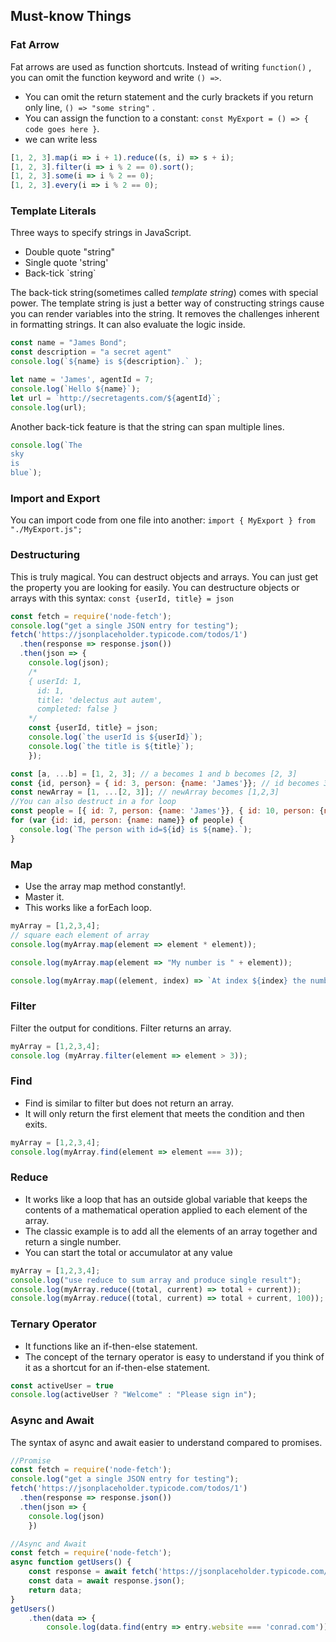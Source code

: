 ## Must-know Things

### Fat Arrow
Fat arrows are used as function shortcuts. Instead of writing `function()` , you can omit the function keyword and write  `() =>`. 
* You can omit the return statement and the curly brackets if you return only line, `() => "some string"` .  
* You can assign the function to a constant: `const MyExport = () => { code goes here }`.
* we can write less
```javascript
[1, 2, 3].map(i => i + 1).reduce((s, i) => s + i);
[1, 2, 3].filter(i => i % 2 == 0).sort();
[1, 2, 3].some(i => i % 2 == 0);
[1, 2, 3].every(i => i % 2 == 0);
```

### Template Literals
Three ways to specify strings in JavaScript.
* Double quote  \"string\" 
* Single quote  \'string\' 
* Back-tick  \`string\`

The back-tick string(sometimes called _template string_) comes with special power. 
The template string is just a better way of constructing strings cause you can render variables into the string.
It removes the challenges inherent in formatting strings. It can also evaluate the logic inside.
```javascript
const name = "James Bond";
const description = "a secret agent"
console.log(`${name} is ${description}.` );

let name = 'James', agentId = 7;
console.log(`Hello ${name}`);
let url = `http://secretagents.com/${agentId}`;
console.log(url);
```

Another back-tick feature is that the string can span multiple lines.
```javascript
console.log(`The
sky
is
blue`);
```

### Import and Export
You can import code from one file into another: `import { MyExport } from "./MyExport.js";`

### Destructuring  
This is truly magical. You can destruct objects and arrays. You can just get the property you are looking for easily.
You can destructure objects or arrays with this syntax: `const {userId, title} = json` 
```javascript
const fetch = require('node-fetch');
console.log("get a single JSON entry for testing");
fetch('https://jsonplaceholder.typicode.com/todos/1')
  .then(response => response.json())
  .then(json => {
    console.log(json);
    /*
    { userId: 1,
      id: 1,
      title: 'delectus aut autem',
      completed: false }
    */
    const {userId, title} = json;
    console.log(`the userId is ${userId}`);
    console.log(`the title is ${title}`);
    });

const [a, ...b] = [1, 2, 3]; // a becomes 1 and b becomes [2, 3]
const {id, person} = { id: 3, person: {name: 'James'}}; // id becomes 3 and person becomes {name: 'James'}
const newArray = [1, ...[2, 3]]; // newArray becomes [1,2,3]
//You can also destruct in a for loop
const people = [{ id: 7, person: {name: 'James'}}, { id: 10, person: {name: 'Alfred'}}];
for (var {id: id, person: {name: name}} of people) {
  console.log(`The person with id=${id} is ${name}.`);
}
```

### Map
* Use the array map method constantly!. 
* Master it. 
* This works like a forEach loop.

```javascript
myArray = [1,2,3,4];
// square each element of array
console.log(myArray.map(element => element * element));

console.log(myArray.map(element => "My number is " + element)); 

console.log(myArray.map((element, index) => `At index ${index} the number is ${element} `));
```

### Filter
Filter the output for conditions. Filter returns an array.
```javascript
myArray = [1,2,3,4];
console.log (myArray.filter(element => element > 3)); 
```

### Find
* Find is similar to filter but does not return an array. 
* It will only return the first element that meets the condition and then exits.
```javascript
myArray = [1,2,3,4];
console.log(myArray.find(element => element === 3)); 
```

### Reduce
* It works like a loop that has an outside global variable that keeps the contents of a mathematical operation applied to each element of the array.
* The classic example is to add all the elements of an array together and return a single number.
* You can start the total or accumulator at any value
```javascript
myArray = [1,2,3,4];
console.log("use reduce to sum array and produce single result");
console.log(myArray.reduce((total, current) => total + current));
console.log(myArray.reduce((total, current) => total + current, 100)); 
```

### Ternary Operator
* It functions like an if-then-else statement.
* The concept of the ternary operator is easy to understand if you think of it as a shortcut for an if-then-else statement.
```javascript
const activeUser = true
console.log(activeUser ? "Welcome" : "Please sign in"); 
```

### Async and Await
The syntax of async and await easier to understand compared to promises.
```javascript
//Promise
const fetch = require('node-fetch');
console.log("get a single JSON entry for testing");
fetch('https://jsonplaceholder.typicode.com/todos/1')
  .then(response => response.json())
  .then(json => {
    console.log(json)
    })

//Async and Await
const fetch = require('node-fetch');
async function getUsers() {
    const response = await fetch('https://jsonplaceholder.typicode.com/users');
    const data = await response.json();
    return data;
}
getUsers()
    .then(data => {
        console.log(data.find(entry => entry.website === 'conrad.com')) });
```
